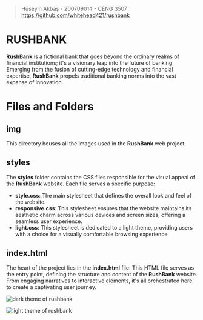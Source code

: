 > Hüseyin Akbaş - 200709014 - CENG 3507
> https://github.com/whitehead421/rushbank

# RUSHBANK

**RushBank** is a fictional bank that goes beyond the ordinary realms of financial institutions; it's a visionary leap into the future of banking. Emerging from the fusion of cutting-edge technology and financial expertise, **RushBank** propels traditional banking norms into the vast expanse of innovation.

# Files and Folders

## **img**

This directory houses all the images used in the **RushBank** web project.

## **styles**

The **styles** folder contains the CSS files responsible for the visual appeal of the **RushBank** website. Each file serves a specific purpose:

- **style.css**: The main stylesheet that defines the overall look and feel of the website.
- **responsive.css**: This stylesheet ensures that the website maintains its aesthetic charm across various devices and screen sizes, offering a seamless user experience.
- **light.css**: This stylesheet is dedicated to a light theme, providing users with a choice for a visually comfortable browsing experience.

## **index.html**

The heart of the project lies in the **index.html** file. This HTML file serves as the entry point, defining the structure and content of the **RushBank** website. From engaging narratives to interactive elements, it's all orchestrated here to create a captivating user journey.

![dark theme of rushbank](https://i.hizliresim.com/3n429as.png)

![light theme of rushbank](https://i.hizliresim.com/2rkwbir.png)
